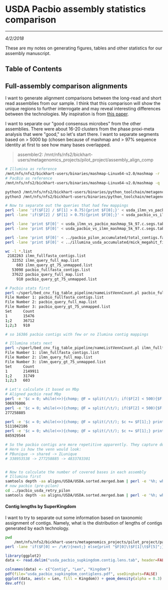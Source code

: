 # USDA Pacbio assembly statistics comparison
---
*4/2/2018*

These are my notes on generating figures, tables and other statistics for our assembly manuscript.

## Table of Contents


## Full-assembly comparison alignments

I want to generate alignment comparisons between the long-read and short read assemblies from our sample. I think that this comparison will show the unique regions to further interrogate and may reveal interesting differences between the technologies. My inspiration is from [this paper](http://genome.cshlp.org/content/25/4/534.full).

I want to separate our "good consensus microbes" from the other assemblies. There were about 16-20 clusters from the phase proxi-meta analysis that were "good," so let's start there. I want to separate segments based on > 5000 bp (chosen because of mashmap  and > 97% sequence identity at first to see how many bases overlapped.

> assembler2: /mnt/nfs/nfs2/bickhart-users/metagenomics_projects/pilot_project/assembly_align_comp

```bash
# Illumina as reference
/mnt/nfs/nfs2/bickhart-users/binaries/mashmap-Linux64-v2.0/mashmap -r ../illumina_usda_accumulated/mick_megahit_final_full.fasta -q ../pacbio_pilon_accumulated/total_contigs.fasta --perc_identity 97 -t 10 -o usda_ilmn_vs_pacbio_mashmap_5k_97.out
# PacBio as reference
/mnt/nfs/nfs2/bickhart-users/binaries/mashmap-Linux64-v2.0/mashmap -q ../illumina_usda_accumulated/mick_megahit_final_full.fasta -r ../pacbio_pilon_accumulated/total_contigs.fasta --perc_identity 97 -t 10 -o usda_pacbio_vs_ilmn_mashmap_5k_97.out

python3 /mnt/nfs/nfs2/bickhart-users/binaries/python_toolchain/metagenomics/mashmapCalculationCondenser.py -i usda_ilmn_vs_pacbio_mashmap_5k_97.out -o usda_ilmn_vs_pacbio_mashmap_5k_97.c
python3 /mnt/nfs/nfs2/bickhart-users/binaries/python_toolchain/metagenomics/mashmapCalculationCondenser.py -i usda_pacbio_vs_ilmn_mashmap_5k_97.out -o usda_pacbio_vs_ilmn_mashmap_5k_97.c

# Now to separate out the queries that had few mappings
perl -lane 'if($F[2] / $F[1] > 0.75){print $F[0];}' < usda_ilmn_vs_pacbio_mashmap_5k_97.c.segs.tab > pacbio_query_gt_75_unmapped.list
perl -lane 'if($F[2] / $F[1] > 0.75){print $F[0];}' < usda_pacbio_vs_ilmn_mashmap_5k_97.c.segs.tab > ilmn_query_gt_75_unmapped.list

perl -lane 'print $F[0]' < usda_ilmn_vs_pacbio_mashmap_5k_97.c.segs.tab > pacbio_query_full_map.list
perl -lane 'print $F[0]' < usda_pacbio_vs_ilmn_mashmap_5k_97.c.segs.tab > ilmn_query_full_map.list

perl -lane 'print $F[0]' < ../pacbio_pilon_accumulated/total_contigs.fasta.fai > pacbio_fullfasta_contigs.list
perl -lane 'print $F[0]' < ../illumina_usda_accumulated/mick_megahit_final_full.fasta.fai > ilmn_fullfasta_contigs.list

wc -l *.list
 2182263 ilmn_fullfasta_contigs.list
   32352 ilmn_query_full_map.list
     603 ilmn_query_gt_75_unmapped.list
   53098 pacbio_fullfasta_contigs.list
   37622 pacbio_query_full_map.list
     910 pacbio_query_gt_75_unmapped.list

# Pacbio stats first
perl ~/sperl/bed_cnv_fig_table_pipeline/nameListVennCount.pl pacbio_fullfasta_contigs.list pacbio_query_full_map.list pacbio_query_gt_75_unmapped.list
File Number 1: pacbio_fullfasta_contigs.list
File Number 2: pacbio_query_full_map.list
File Number 3: pacbio_query_gt_75_unmapped.list
Set     Count
1       15476
1;2     36712
1;2;3   910

# so 16386 pacbio contigs with few or no Ilumina contig mappings

# Illumina stats next
perl ~/sperl/bed_cnv_fig_table_pipeline/nameListVennCount.pl ilmn_fullfasta_contigs.list ilmn_query_full_map.list ilmn_query_gt_75_unmapped.list
File Number 1: ilmn_fullfasta_contigs.list
File Number 2: ilmn_query_full_map.list
File Number 3: ilmn_query_gt_75_unmapped.list
Set     Count
1       2149911
1;2     31749
1;2;3   603

# Let's calculate it based on Mbp
# Aligned pacbio read Mbp
perl -e '$c = 0; while(<>){chomp; @F = split(/\t/); if($F[2] < 500){$F[2] = 0;} $c += $F[1] - $F[2];}print "$c\n";' < usda_ilmn_vs_pacbio_mashmap_5k_97.c.segs.tab
506976006
perl -e '$c = 0; while(<>){chomp; @F = split(/\t/); if($F[2] < 500){$F[2] = 0;} $c += $F[1] - $F[2];}print "$c\n";' < usda_pacbio_vs_ilmn_mashmap_5k_97.c.segs.tab
277258885

perl -e '$c = 0; while(<>){chomp; @F = split(/\t/); $c += $F[1];} print "$c\n";' < ../illumina_usda_accumulated/mick_megahit_final_full.fasta.fai
5111042186
perl -e '$c = 0; while(<>){chomp; @F = split(/\t/); $c += $F[1];} print "$c\n";' < ../pacbio_pilon_accumulated/total_contigs.fasta.fai
845929544

# So the pacbio contigs are more repetitive apparently. They capture double the amount of bases found in the Illumina contigs
# Here is how the venn would look:
# PBunique -> shared -> ILunique
# 338953538	-> 277258885 -> 4833783301


# Now to calculate the number of covered bases in each assembly
# Illumina first
samtools depth -aa aligns/USDA/USDA.sorted.merged.bam | perl -e '%h; while(<>){chomp; @s = split(/\t/); $h{$s[2]} += 1;} foreach my $k (sort {$a <=> $b} keys(%h)){print "$k\t$h{$k}\n";}' > ilmn_depth_histogram.tab
# now pacbio (pre-pilon)
cd ../pacbio_usda_retry_pilon
samtools depth -aa aligns/USDA/USDA.sorted.merged.bam | perl -e '%h; while(<>){chomp; @s = split(/\t/); $h{$s[2]} += 1;} foreach my $k (sort {$a <=> $b} keys(%h)){print "$k\t$h{$k}\n";}' > pacbio_prepilon_depth_histogram.tab
```

#### Contig lengths by SuperKingdom

I want to try to separate out some information based on taxonomic assignment of contigs. Namely, what is the distribution of lengths of contigs generated by each technology.

```bash
pwd
	/mnt/nfs/nfs2/bickhart-users/metagenomics_projects/pilot_project/pacbio_pilon_accumulated
perl -lane 'if($F[0] =~ /\#/){next;} else{print "$F[0]\t$F[1]\t$F[5]";}' < usda_pacbio_supkingdom.usda_pacbio_pilon_blobplot.blobDB.table.txt > usda_pacbio_supkingdom.contig.lens.tab
```

```R
library(ggplot2)
data <- read.delim("usda_pacbio_supkingdom.contig.lens.tab", header=FALSE)

colnames(data) <- c("Contig", "Len", "Kingdom")
pdf(file="usda_pacbio_supkingdom_contiglens.pdf", useDingbats=FALSE)
ggplot(data, aes(x = Len, fill = Kingdom)) + geom_density(alpha = 0.3) + scale_x_log10(breaks = c(1000, 10000, 25000, 100000, 250000))
dev.off()
```